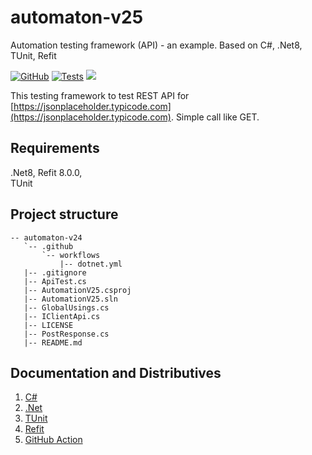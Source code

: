 # automaton-v25

Automation testing framework (API) - an example. Based on C#, .Net8, TUnit, Refit

[![GitHub](https://img.shields.io/github/license/mashape/apistatus.svg)](https://github.com/BurhanH/automaton-v25/blob/master/LICENSE)
[![Tests](https://github.com/BurhanH/automaton-v25/actions/workflows/dotnet.yml/badge.svg)](https://github.com/BurhanH/automaton-v25/actions/workflows/dotnet.yml)
![](https://badgen.net/static/made/by%20human/green)


This testing framework to test REST API for [https://jsonplaceholder.typicode.com](https://jsonplaceholder.typicode.com). Simple call like GET.

## Requirements
.Net8, Refit 8.0.0, <br>
TUnit<br>

## Project structure
```text
-- automaton-v24
   `-- .github
       `-- workflows
           |-- dotnet.yml
   |-- .gitignore
   |-- ApiTest.cs
   |-- AutomationV25.csproj
   |-- AutomationV25.sln
   |-- GlobalUsings.cs
   |-- IClientApi.cs
   |-- LICENSE
   |-- PostResponse.cs
   |-- README.md
```

## Documentation and Distributives

1.  [C#](https://learn.microsoft.com/en-us/dotnet/csharp/)
2.  [.Net](https://dotnet.microsoft.com/en-us/learn/dotnet/what-is-dotnet)
3.  [TUnit](https://tunit.dev/)
4.  [Refit](https://reactiveui.github.io/refit/)
5.  [GitHub Action](https://github.com/features/actions)
